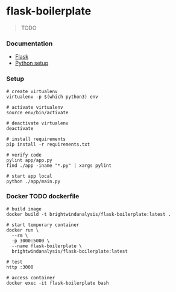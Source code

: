 # flask-boilerplate

> TODO

### Documentation

* [Flask](http://flask.pocoo.org)
* [Python setup](doc/python.md)

### Setup
```
# create virtualenv
virtualenv -p $(which python3) env

# activate virtualenv
source env/bin/activate

# deactivate virtualenv
deactivate

# install requirements
pip install -r requirements.txt

# verify code
pylint app/app.py
find ./app -iname "*.py" | xargs pylint

# start app local
python ./app/main.py
```

### Docker TODO dockerfile
```
# build image
docker build -t brightwindanalysis/flask-boilerplate:latest .

# start temporary container
docker run \
  --rm \
  -p 3000:5000 \
  --name flask-boilerplate \
  brightwindanalysis/flask-boilerplate:latest

# test
http :3000

# access container
docker exec -it flask-boilerplate bash
```
